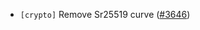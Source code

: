 - `[crypto]` Remove Sr25519 curve
  ([\#3646](https://github.com/depinnetwork/por-consensus/pull/3646))
